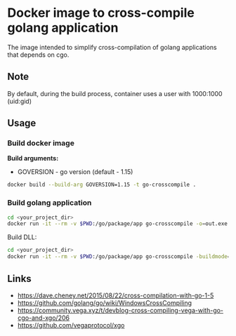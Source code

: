 # Docker image to cross-compile golang application

The image intended to simplify cross-compilation of golang applications that depends on cgo.

## Note

By default, during the build process, container uses a user with 1000:1000 (uid:gid)

## Usage

### Build docker image

__Build arguments:__
* GOVERSION - go version (default - 1.15)

```bash
docker build --build-arg GOVERSION=1.15 -t go-crosscompile .
```

### Build golang application

```bash
cd <your_project_dir>
docker run -it --rm -v $PWD:/go/package/app go-crosscompile -o=out.exe ./cmd/main.go
```

Build DLL:
```bash
cd <your_project_dir>
docker run -it --rm -v $PWD:/go/package/app go-crosscompile -buildmode=c-shared -o=out.dll ./cmd/main.go
```

## Links
* https://dave.cheney.net/2015/08/22/cross-compilation-with-go-1-5
* https://github.com/golang/go/wiki/WindowsCrossCompiling
* https://community.vega.xyz/t/devblog-cross-compiling-vega-with-go-cgo-and-xgo/206
* https://github.com/vegaprotocol/xgo
